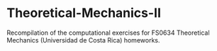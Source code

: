 # Theoretical-Mechanics-II
Recompilation of the computational exercises for FS0634 Theoretical Mechanics (Universidad de Costa Rica) homeworks.
